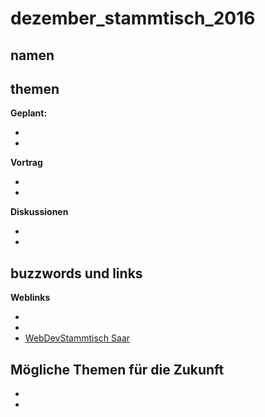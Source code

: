 # dezember_stammtisch_2016

## namen


## themen

**Geplant:**

* 
* 

**Vortrag** 
 
* 
* 

**Diskussionen**
 
* 
* 

## buzzwords und links

**Weblinks**

*
*
* [WebDevStammtisch Saar](http://www.webdevstammtisch.de/)

## Mögliche Themen für die Zukunft

*
* 
